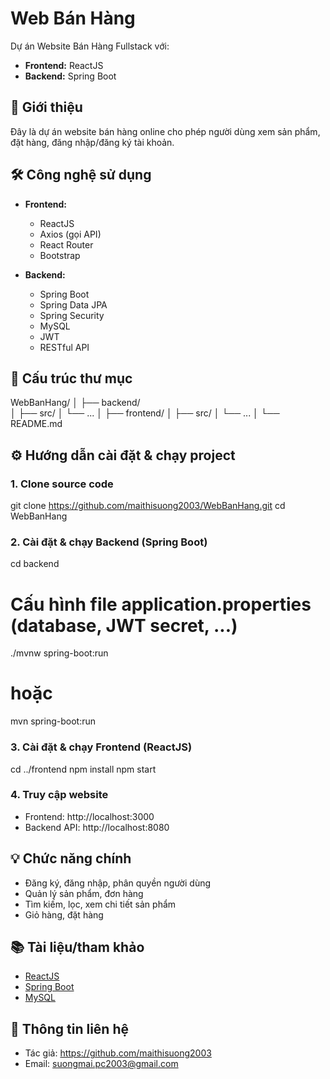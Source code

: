# Web Bán Hàng

Dự án Website Bán Hàng Fullstack với:
- **Frontend:** ReactJS
- **Backend:** Spring Boot

## 🚀 Giới thiệu

Đây là dự án website bán hàng online cho phép người dùng xem sản phẩm, đặt hàng, đăng nhập/đăng ký tài khoản.

## 🛠️ Công nghệ sử dụng

- **Frontend:**  
  - ReactJS
  - Axios (gọi API)
  - React Router
  - Bootstrap

- **Backend:**  
  - Spring Boot
  - Spring Data JPA
  - Spring Security 
  - MySQL
  - JWT 
  - RESTful API

## 📁 Cấu trúc thư mục
WebBanHang/
│
├── backend/          
│   ├── src/
│   └── ...
│
├── frontend/ 
│   ├── src/
│   └── ...
│
└── README.md


## ⚙️ Hướng dẫn cài đặt & chạy project

### 1. Clone source code

git clone https://github.com/maithisuong2003/WebBanHang.git
cd WebBanHang

### 2. Cài đặt & chạy Backend (Spring Boot)

cd backend
# Cấu hình file application.properties (database, JWT secret, ...)
./mvnw spring-boot:run
# hoặc
mvn spring-boot:run

### 3. Cài đặt & chạy Frontend (ReactJS)


cd ../frontend
npm install
npm start

### 4. Truy cập website

- Frontend: http://localhost:3000  
- Backend API: http://localhost:8080

## 💡 Chức năng chính

- Đăng ký, đăng nhập, phân quyền người dùng
- Quản lý sản phẩm, đơn hàng
- Tìm kiếm, lọc, xem chi tiết sản phẩm
- Giỏ hàng, đặt hàng


## 📚 Tài liệu/tham khảo

- [ReactJS](https://reactjs.org/)
- [Spring Boot](https://spring.io/projects/spring-boot)
- [MySQL](https://www.mysql.com/)

## 📝 Thông tin liên hệ

- Tác giả: https://github.com/maithisuong2003
- Email: suongmai.pc2003@gmail.com


